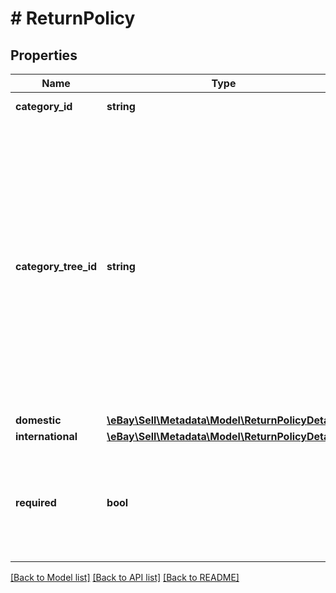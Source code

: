 # # ReturnPolicy

## Properties

Name | Type | Description | Notes
------------ | ------------- | ------------- | -------------
**category_id** | **string** | The category ID to which the return policies apply. | [optional]
**category_tree_id** | **string** | A value that indicates the root node of the category tree used for the response set. Each marketplace is based on a category tree whose root node is indicated by this unique category ID value. All category policy information returned by this call pertains to the categories included below this root node of the tree.    &lt;br&gt;&lt;br&gt;A &lt;i&gt;category tree&lt;/i&gt; is a hierarchical framework of eBay categories that begins at the root node of the tree and extends to include all the child nodes in the tree. Each child node in the tree is an eBay category that is represented by a unique &lt;b&gt;categoryId&lt;/b&gt; value. Within a category tree, the root node has no parent node and &lt;i&gt;leaf nodes&lt;/i&gt; are nodes that have no child nodes. | [optional]
**domestic** | [**\eBay\Sell\Metadata\Model\ReturnPolicyDetails**](ReturnPolicyDetails.md) |  | [optional]
**international** | [**\eBay\Sell\Metadata\Model\ReturnPolicyDetails**](ReturnPolicyDetails.md) |  | [optional]
**required** | **bool** | If set to &lt;code&gt;true&lt;/code&gt;, this flag indicates that you must specify a return policy for items listed in the associated category.  &lt;br&gt;&lt;br&gt;Note that not accepting returns (setting &lt;b&gt;returnsAcceptedEnabled&lt;/b&gt; to &lt;code&gt;false&lt;/code&gt;) is a valid return policy. | [optional]

[[Back to Model list]](../../README.md#models) [[Back to API list]](../../README.md#endpoints) [[Back to README]](../../README.md)
